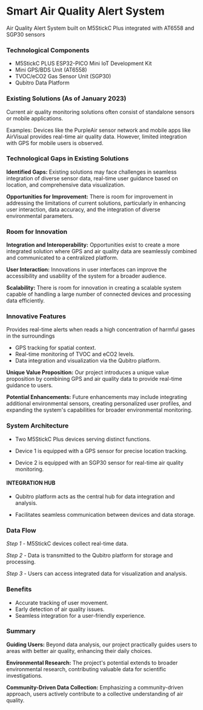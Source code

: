 # Smart Air Quality Alert System
Air Quality Alert System built on M5StickC Plus integrated with AT6558 and SGP30 sensors

### Technological Components
- M5StickC PLUS ESP32-PICO Mini IoT Development Kit
- Mini GPS/BDS Unit (AT6558)
- TVOC/eCO2 Gas Sensor Unit (SGP30)
- Qubitro Data Platform

### Existing Solutions (As of January 2023)
Current air quality monitoring solutions often consist of standalone
sensors or mobile applications.

Examples: Devices like the PurpleAir sensor network and mobile apps like
AirVisual provides real-time air quality data. However, limited integration
with GPS for mobile users is observed.

### Technological Gaps in Existing Solutions
**Identified Gaps:** Existing solutions may face challenges in
seamless integration of diverse sensor data, real-time user
guidance based on location, and comprehensive data
visualization.

**Opportunities for Improvement:** There is room for improvement in
addressing the limitations of current solutions, particularly in enhancing
user interaction, data accuracy, and the integration of diverse
environmental parameters.

### Room for Innovation
**Integration and Interoperability:** Opportunities exist to create a more integrated solution
where GPS and air quality data are seamlessly combined and communicated to a
centralized platform.

**User Interaction:** Innovations in user interfaces can improve the accessibility and usability
of the system for a broader audience.

**Scalability:** There is room for innovation in creating a scalable system capable of handling a
large number of connected devices and processing data efficiently.

### Innovative Features

Provides real-time alerts when reads a high concentration of harmful
gases in the surroundings

- GPS tracking for spatial context.
- Real-time monitoring of TVOC and eCO2 levels.
- Data integration and visualization via the Qubitro platform.

**Unique Value Proposition:** Our project introduces a unique value proposition by
combining GPS and air quality data to provide real-time guidance to users.

**Potential Enhancements:** Future enhancements may include integrating additional
environmental sensors, creating personalized user profiles, and expanding the
system's capabilities for broader environmental monitoring.

### System Architecture

- Two M5StickC Plus devices serving distinct
functions.

- Device 1 is equipped with a GPS sensor for
precise location tracking.

- Device 2 is equipped with an SGP30 sensor for
real-time air quality monitoring.

#### INTEGRATION HUB

- Qubitro platform acts as the central hub for data
integration and analysis.

- Facilitates seamless communication between
devices and data storage.

### Data Flow

*Step 1* -
M5StickC devices
collect real-time data.

*Step 2* -
Data is transmitted to
the Qubitro platform for
storage and processing.

*Step 3* -
Users can access
integrated data for
visualization and
analysis.

### Benefits

- Accurate tracking of user movement.
- Early detection of air quality issues.
- Seamless integration for a user-friendly experience.

### Summary
**Guiding Users:** Beyond data analysis, our project practically guides users to areas with
better air quality, enhancing their daily choices.

**Environmental Research:** The project's potential extends to broader environmental
research, contributing valuable data for scientific investigations.

**Community-Driven Data Collection:** Emphasizing a community-driven approach, users
actively contribute to a collective understanding of air quality.

